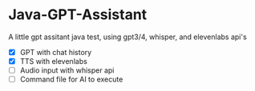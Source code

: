 # Java-GPT-Assistant
A little gpt assitant java test, using gpt3/4, whisper, and elevenlabs api's

- [X] GPT with chat history
- [X] TTS with elevenlabs
- [ ] Audio input with whisper api
- [ ] Command file for AI to execute
